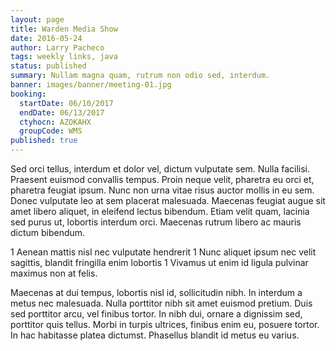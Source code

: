 ```yaml
---
layout: page
title: Warden Media Show
date: 2016-05-24
author: Larry Pacheco
tags: weekly links, java
status: published
summary: Nullam magna quam, rutrum non odio sed, interdum.
banner: images/banner/meeting-01.jpg
booking:
  startDate: 06/10/2017
  endDate: 06/13/2017
  ctyhocn: AZOKAHX
  groupCode: WMS
published: true
---
```

Sed orci tellus, interdum et dolor vel, dictum vulputate sem. Nulla facilisi. Praesent euismod convallis tempus. Proin neque velit, pharetra eu orci et, pharetra feugiat ipsum. Nunc non urna vitae risus auctor mollis in eu sem. Donec vulputate leo at sem placerat malesuada. Maecenas feugiat augue sit amet libero aliquet, in eleifend lectus bibendum. Etiam velit quam, lacinia sed purus ut, lobortis interdum orci. Maecenas rutrum libero ac mauris dictum bibendum.

1 Aenean mattis nisl nec vulputate hendrerit
1 Nunc aliquet ipsum nec velit sagittis, blandit fringilla enim lobortis
1 Vivamus ut enim id ligula pulvinar maximus non at felis.

Maecenas at dui tempus, lobortis nisl id, sollicitudin nibh. In interdum a metus nec malesuada. Nulla porttitor nibh sit amet euismod pretium. Duis sed porttitor arcu, vel finibus tortor. In nibh dui, ornare a dignissim sed, porttitor quis tellus. Morbi in turpis ultrices, finibus enim eu, posuere tortor. In hac habitasse platea dictumst. Phasellus blandit id metus eu varius.
